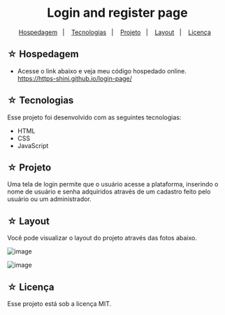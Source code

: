 <h1 align="center">Login and register page</h1>

<p align="center">
  <a href="#-hospedagem">Hospedagem</a>&nbsp;&nbsp;&nbsp;|&nbsp;&nbsp;&nbsp;
  <a href="#-tecnologias">Tecnologias</a>&nbsp;&nbsp;&nbsp;|&nbsp;&nbsp;&nbsp;
  <a href="#-projeto">Projeto</a>&nbsp;&nbsp;&nbsp;|&nbsp;&nbsp;&nbsp;
  <a href="#-layout">Layout</a>&nbsp;&nbsp;&nbsp;|&nbsp;&nbsp;&nbsp;
  <a href="#-licença">Licença</a>&nbsp;&nbsp;&nbsp;
</p>

## ☆ Hospedagem

- Acesse o link abaixo e veja meu código hospedado online.<br>
https://https-shini.github.io/login-page/

## ☆ Tecnologias

Esse projeto foi desenvolvido com as seguintes tecnologias:
- HTML
- CSS
- JavaScript

## ☆ Projeto

Uma tela de login permite que o usuário acesse a plataforma, inserindo o nome de usuário e senha adquiridos através de um cadastro feito pelo usuário ou um administrador.

## ☆ Layout

Você pode visualizar o layout do projeto através das fotos abaixo.<br>

![image](https://user-images.githubusercontent.com/100307080/229210203-ff26c9df-a0dc-42c6-a480-6f66ef17339a.png)

![image](https://user-images.githubusercontent.com/100307080/229210264-ad75e632-b27e-4540-9aa6-38e2ff97ac2b.png)

## ☆ Licença

Esse projeto está sob a licença MIT.
